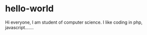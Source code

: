 # hello-world
Hi everyone,
I am student of computer science.
I like coding in php, javascript.......
